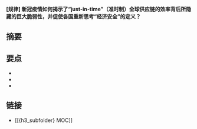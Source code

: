 #### [规律] 新冠疫情如何揭示了“just-in-time”（准时制）全球供应链的效率背后所隐藏的巨大脆弱性，并促使各国重新思考“经济安全”的定义？


## 摘要


## 要点

- 
- 
- 

## 链接

- [[{h3_subfolder} MOC]]
